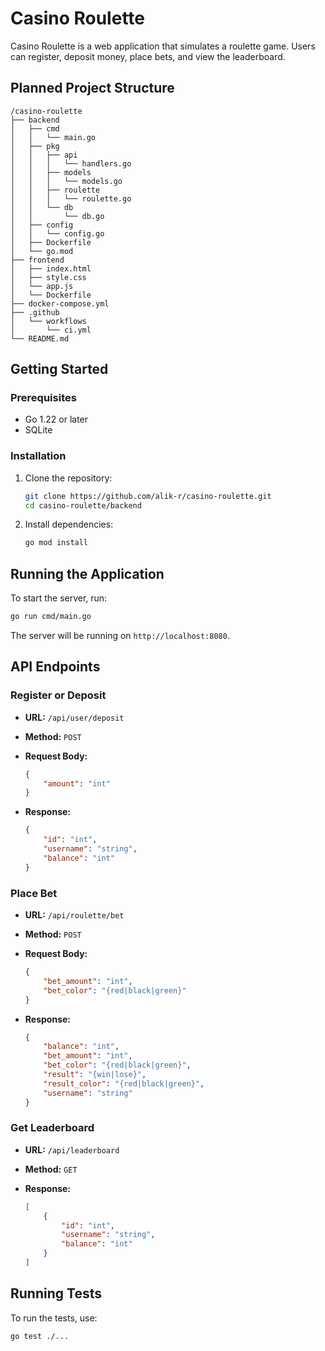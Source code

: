 # Casino Roulette

Casino Roulette is a web application that simulates a roulette game. Users can register, deposit money, place bets, and view the leaderboard.

## Planned Project Structure
```
/casino-roulette
├── backend
│   ├── cmd
│   │   └── main.go
│   ├── pkg
│   │   ├── api
│   │   │   └── handlers.go
│   │   ├── models
│   │   │   └── models.go
│   │   ├── roulette
│   │   │   └── roulette.go
│   │   └── db
│   │       └── db.go
│   ├── config
│   │   └── config.go
│   ├── Dockerfile
│   └── go.mod
├── frontend
│   ├── index.html
│   ├── style.css
│   └── app.js
│   └── Dockerfile
├── docker-compose.yml
├── .github
│   └── workflows
│       └── ci.yml
└── README.md
```


## Getting Started

### Prerequisites

- Go 1.22 or later
- SQLite

### Installation

1. Clone the repository:

    ```sh
    git clone https://github.com/alik-r/casino-roulette.git
    cd casino-roulette/backend
    ```

2. Install dependencies:

    ```sh
    go mod install
    ```

## Running the Application

To start the server, run:

```sh
go run cmd/main.go
```

The server will be running on `http://localhost:8080`.

## API Endpoints

### Register or Deposit

- **URL:** `/api/user/deposit`
- **Method:** `POST`
- **Request Body:**

    ```json
    {
        "amount": "int"
    }
    ```

- **Response:**

    ```json
    {
        "id": "int",
        "username": "string",
        "balance": "int"
    }
    ```

### Place Bet

- **URL:** `/api/roulette/bet`
- **Method:** `POST`
- **Request Body:**

    ```json
    {
        "bet_amount": "int",
        "bet_color": "{red|black|green}"
    }
    ```

- **Response:**

    ```json
    {
        "balance": "int",
        "bet_amount": "int",
        "bet_color": "{red|black|green}",
        "result": "{win|lose}",
        "result_color": "{red|black|green}",
        "username": "string"
    }
    ```

### Get Leaderboard

- **URL:** `/api/leaderboard`
- **Method:** `GET`
- **Response:**

    ```json
    [
        {
            "id": "int",
            "username": "string",
            "balance": "int"
        }
    ]
    ```

## Running Tests

To run the tests, use:

```sh
go test ./...
```
